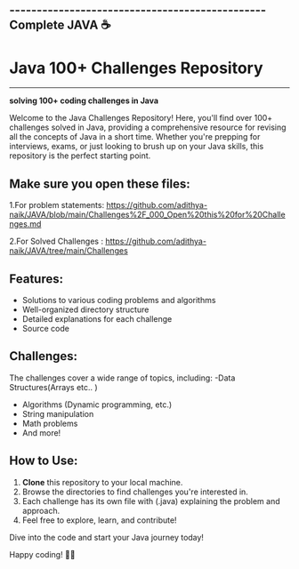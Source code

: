 ----------------------------------------------- Complete JAVA ☕
-----------------------------------------------
# Java 100+ Challenges Repository
-----------------------------------------------
 **solving 100+ coding challenges in Java**

Welcome to the Java Challenges Repository! Here, you'll find over 100+ challenges solved in Java, providing a comprehensive resource for revising all the concepts of Java in a short time. Whether you're prepping for interviews, exams, or just looking to brush up on your Java skills, this repository is the perfect starting point.


Make sure you open these files:
-----------------------------------------------
1.For problem statements: https://github.com/adithya-naik/JAVA/blob/main/Challenges%2F_000_Open%20this%20for%20Challenges.md

2.For Solved Challenges :
https://github.com/adithya-naik/JAVA/tree/main/Challenges


## Features:
- Solutions to various coding problems and algorithms
- Well-organized directory structure
- Detailed explanations for each challenge
- Source code 

## Challenges:
The challenges cover a wide range of topics, including:
-Data Structures(Arrays etc.. ) 
- Algorithms (Dynamic programming, etc.)
- String manipulation
- Math problems
- And more!

## How to Use:
1. **Clone** this repository to your local machine.
2. Browse the directories to find challenges you're interested in.
3. Each challenge has its own file with (.java)  explaining the problem and approach.
4. Feel free to explore, learn, and contribute!


Dive into the code and start your Java journey today!

Happy coding! 🚀😊
